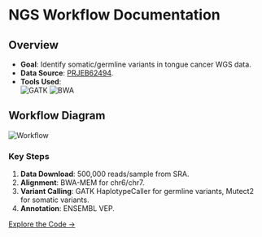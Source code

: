 # NGS Workflow Documentation
## Overview
- **Goal**: Identify somatic/germline variants in tongue cancer WGS data.
- **Data Source**: [PRJEB62494](https://www.ncbi.nlm.nih.gov/bioproject/PRJEB62494).
- **Tools Used**:  
  ![GATK](https://img.shields.io/badge/GATK-4.0-blue) ![BWA](https://img.shields.io/badge/BWA-0.7.17-green)

## Workflow Diagram
![Workflow](https://mermaid.ink/svg/pako:eNpVjz0LwjAQhP_KkVMoKf5cuoigoJ0c3Eo4k5NcLBeDSP53E0EEL3u7M7M3S1hYwoZ7rHjEhhU9ZtzwxAM3vPDKjR1B6Iq9w8XkAqUoKkFjVJ7qNk9jX5VZ6lq3HtH5g1F8G2H4Zg8Lw-6TfYyBqWcXeO5Gm9mNn9hRj9Yj8aQlHrRjRY8FG3o8cY0b4M6YkF8m4wPvjC7m0P3U)

### Key Steps
1. **Data Download**: 500,000 reads/sample from SRA.
2. **Alignment**: BWA-MEM for chr6/chr7.
3. **Variant Calling**: GATK HaplotypeCaller for germline variants, Mutect2 for somatic variants.
4. **Annotation**: ENSEMBL VEP.

[Explore the Code →](https://github.com/yourusername/ngs-variant-calling/tree/main/workflow/scripts)
